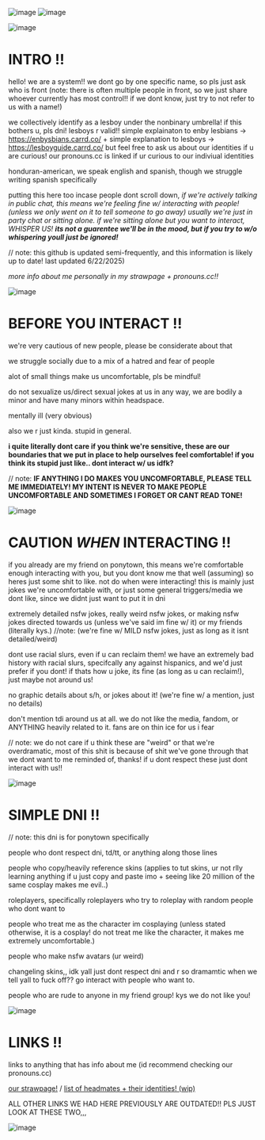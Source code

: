 ![image](https://github.com/user-attachments/assets/a068b101-255c-44a8-b9ec-d35939493f56)
![image](https://github.com/user-attachments/assets/dbf80dd2-f190-4ae4-9eac-442a684fcc1d)


![image](https://github.com/user-attachments/assets/d2093a95-adb2-403c-890e-ce89dcd1e49d)


# INTRO !!

hello! we are a system!! we dont go by one specific name, so pls just ask who is front (note: there is often multiple people in front, so we just share whoever currently has most control!! if we dont know, just try to not refer to us with a name!)

we collectively identify as a lesboy under the nonbinary umbrella! if this bothers u, pls dni! lesboys r valid!! simple explainaton to enby lesbians -> https://enbysbians.carrd.co/ + simple explanation to lesboys -> https://lesboyguide.carrd.co/ but feel free to ask us about our identities if u are curious! our pronouns.cc is linked if ur curious to our indiviual identities

honduran-american, we speak english and spanish, though we struggle writing spanish specifically 

putting this here too incase people dont scroll down, *if we're actively talking in public chat, this means we're feeling fine w/ interacting with people! (unless we only went on it to tell someone to go away) usually we're just in party chat or sitting alone. if we're sitting alone but you want to interact, WHISPER US! **its not a guarentee we'll be in the mood, but if you try to w/o whispering youll just be ignored!***

// note: this github is updated semi-frequently, and this information is likely up to date! last updated 6/22/2025)

*more info about me personally in my strawpage + pronouns.cc!!*

![image](https://github.com/user-attachments/assets/d2093a95-adb2-403c-890e-ce89dcd1e49d)


# BEFORE YOU INTERACT !!

we're very cautious of new people, please be considerate about that

we struggle socially due to a mix of a hatred and fear of people

alot of small things make us uncomfortable, pls be mindful!

do not sexualize us/direct sexual jokes at us in any way, we are bodily a minor and have many minors within headspace.

mentally ill (very obvious)

also we r just kinda. stupid in general.

**i quite literally dont care if you think we're sensitive, these are our boundaries that we put in place to help ourselves feel comfortable! if you think its stupid just like.. dont interact w/ us idfk?**

// note: **IF ANYTHING I DO MAKES YOU UNCOMFORTABLE, PLEASE TELL ME IMMEDIATELY! MY INTENT IS NEVER TO MAKE PEOPLE UNCOMFORTABLE AND SOMETIMES I FORGET OR CANT READ TONE!**

![image](https://github.com/user-attachments/assets/d2093a95-adb2-403c-890e-ce89dcd1e49d)


# CAUTION *WHEN* INTERACTING !!

if you already are my friend on ponytown, this means we're comfortable enough interacting with you, but you dont know me that well (assuming) so heres just some shit to like. not do when were interacting! this is mainly just jokes we're uncomfortable with, or just some general triggers/media we dont like, since we didnt just want to put it in dni

extremely detailed nsfw jokes, really weird nsfw jokes, or making nsfw jokes directed towards us (unless we've said im fine w/ it) or my friends (literally kys.) //note: (we're fine w/ MILD nsfw jokes, just as long as it isnt detailed/weird)

dont use racial slurs, even if u can reclaim them! we have an extremely bad history with racial slurs, specifcally any against hispanics, and we'd just prefer if you dont! if thats how u joke, its fine (as long as u can reclaim!), just maybe not around us!

no graphic details about s/h, or jokes about it! (we're fine w/ a mention, just no details)

don't mention tdi around us at all. we do not like the media, fandom, or ANYTHING heavily related to it. fans are on thin ice for us i fear

// note: we do not care if u think these are "weird" or that we're overdramatic, most of this shit is because of shit we've gone through that we dont want to me reminded of, thanks! if u dont respect these just dont interact with us!!

![image](https://github.com/user-attachments/assets/d2093a95-adb2-403c-890e-ce89dcd1e49d)


# SIMPLE DNI !!

// note: this dni is for ponytown specifically

people who dont respect dni, td/tt, or anything along those lines

people who copy/heavily reference skins (applies to tut skins, ur not rlly learning anything if u just copy and paste imo + seeing like 20 million of the same cosplay makes me evil..)

roleplayers, specifically roleplayers who try to roleplay with random people who dont want to

people who treat me as the character im cosplaying (unless stated otherwise, it is a cosplay! do not treat me like the character, it makes me extremely uncomfortable.)

people who make nsfw avatars (ur weird)

changeling skins,, idk yall just dont respect dni and r so dramamtic when we tell yall to fuck off?? go interact with people who want to.

people who are rude to anyone in my friend group! kys we do not like you!

![image](https://github.com/user-attachments/assets/d2093a95-adb2-403c-890e-ce89dcd1e49d)

# LINKS !!

links to anything that has info about me (id recommend checking our pronouns.cc)

[our strawpage!](https://theovergrownnetwork.straw.page) / [list of headmates + their identities! (wip)](https://pronouns.cc/@lyraevergreen)

ALL OTHER LINKS WE HAD HERE PREVIOUSLY ARE OUTDATED!! PLS JUST LOOK AT THESE TWO,,,

![image](https://github.com/user-attachments/assets/d2093a95-adb2-403c-890e-ce89dcd1e49d)

